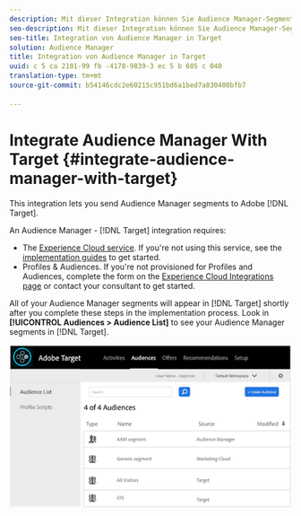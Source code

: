 ```yaml
---
description: Mit dieser Integration können Sie Audience Manager-Segmente an Target senden.
seo-description: Mit dieser Integration können Sie Audience Manager-Segmente an Target senden.
seo-title: Integration von Audience Manager in Target
solution: Audience Manager
title: Integration von Audience Manager in Target
uuid: c 5 ca 2101-99 fb -4178-9839-3 ec 5 b 605 c 040
translation-type: tm+mt
source-git-commit: b54146cdc2e60215c951bd6a1bed7a830400bfb7

---
```



# Integrate Audience Manager With Target {#integrate-audience-manager-with-target}

This integration lets you send Audience Manager segments to Adobe [!DNL Target].

An Audience Manager - [!DNL Target] integration requires:

* The [Experience Cloud service](https://marketing.adobe.com/resources/help/en_US/mcvid/). If you're not using this service, see the [implementation guides](https://marketing.adobe.com/resources/help/en_US/mcvid/mcvid-implementation-guides.html) to get started.
* Profiles &amp; Audiences. If you're not provisioned for Profiles and Audiences, complete the form on the [Experience Cloud Integrations page](https://adobe.allegiancetech.com/cgi-bin/qwebcorporate.dll?idx=X8SVES) or contact your consultant to get started.

All of your Audience Manager segments will appear in [!DNL Target] shortly after you complete these steps in the implementation process. Look in **[!UICONTROL Audiences > Audience List]** to see your Audience Manager segments in [!DNL Target].

![](../assets/target.png)
